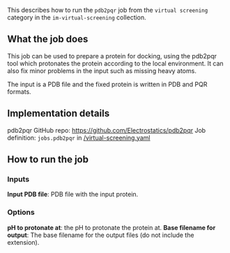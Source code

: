 This describes how to run the `pdb2pqr` job from the `virtual screening` category in the `im-virtual-screening` collection.

## What the job does

This job can be used to prepare a protein for docking, using the pdb2pqr tool which protonates the protein according to the local environment. It can also fix minor problems in the input such as missing heavy atoms.

The input is a PDB file and the fixed protein is written in PDB and PQR formats.

## Implementation details

pdb2pqr GitHub repo: https://github.com/Electrostatics/pdb2pqr
Job definition: `jobs.pdb2pqr` in [/virtual-screening.yaml]()

## How to run the job

### Inputs
**Input PDB file**: PDB file with the input protein.

### Options
**pH to protonate at**: the pH to protonate the protein at.
**Base filename for output**: The base filename for the output files (do not include the extension).